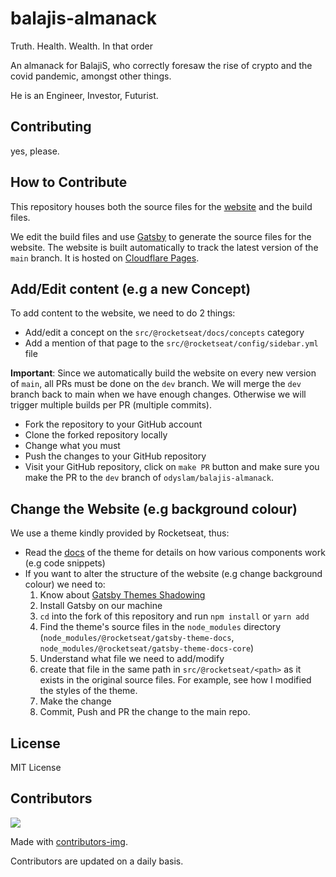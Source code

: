 # balajis-almanack
Truth. Health. Wealth. In that order

An almanack for BalajiS, who correctly foresaw the rise of crypto and the covid pandemic, amongst other things. 

He is an Engineer, Investor, Futurist. 


## Contributing

yes, please.

## How to Contribute

This repository houses both the source files for the [website](https://www.bestofbalaji.com/) and the build files.

We edit the build files and use [Gatsby](https://www.gatsbyjs.com/) to generate the source files for the website. The website is built automatically to track the latest version of the `main` branch. It is hosted on [Cloudflare Pages](https://pages.cloudflare.com/).

## Add/Edit content (e.g a new Concept)

To add content to the website, we need to do 2 things:
- Add/edit a concept on the `src/@rocketseat/docs/concepts` category
- Add a mention of that page to the `src/@rocketseat/config/sidebar.yml` file

**Important**:
Since we automatically build the website on every new version of `main`, all PRs must be done on the `dev` branch. We will merge the `dev` branch back to main when we have enough changes. Otherwise we will trigger multiple builds per PR (multiple commits). 

- Fork the repository to your GitHub account
- Clone the forked repository locally
- Change what you must
- Push the changes to your GitHub repository
- Visit your GitHub repository, click on `make PR` button and make sure you make the PR to the `dev` branch of `odyslam/balajis-almanack`.

## Change the Website (e.g background colour)

We use a theme kindly provided by Rocketseat, thus:
- Read the [docs](https://rocketdocs.netlify.app/) of the theme for details on how various components work (e.g code snippets)
- If you want to alter the structure of the website (e.g change background colour) we need to:
  1. Know about [Gatsby Themes Shadowing](https://www.gatsbyjs.com/docs/how-to/plugins-and-themes/shadowing/)
  2. Install Gatsby on our machine
  3. `cd` into the fork of this repository and run `npm install` or `yarn add`
  4. Find the theme's source files in the `node_modules` directory (`node_modules/@rocketseat/gatsby-theme-docs`, `node_modules/@rocketseat/gatsby-theme-docs-core`)
  5. Understand what file we need to add/modify
  6. create that file in the same path in `src/@rocketseat/<path>` as it exists in the original source files. For example, see how I modified the styles of the theme. 
  7. Make the change
  8. Commit, Push and PR the change to the main repo.


## License

MIT License

## Contributors

<a href="https://github.com/OdysLam/balajis-almanack/graphs/contributors">
  <img src="https://contrib.rocks/image?repo=OdysLam/balajis-almanack" />
</a>

Made with [contributors-img](https://contrib.rocks). 

Contributors are updated on a daily basis.
